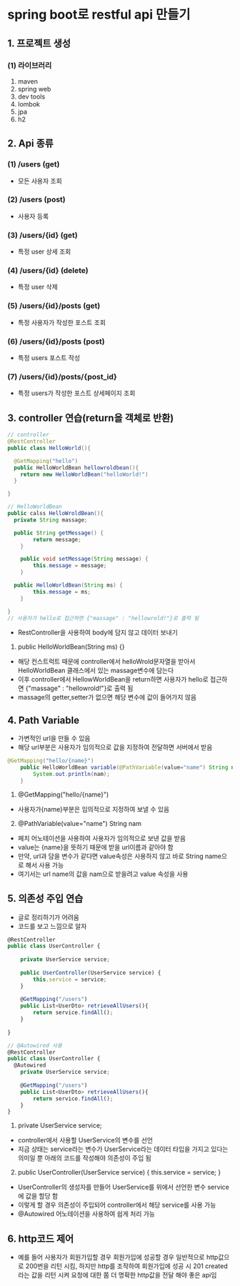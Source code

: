 # spring boot로 restful api 만들기
## 1. 프로젝트 생성
### (1) 라이브러리
1. maven
2. spring web
4. dev tools
5. lombok
3. jpa
6. h2

## 2. Api 종류
### (1) /users (get)
* 모든 사용자 조회

### (2) /users (post)
* 사용자 등록

### (3) /users/{id} (get)
* 특정 user 상세 조회

### (4) /users/{id} (delete)
* 특정 user 삭제

### (5) /users/{id}/posts (get)
* 특정 사용자가 작성한 포스트 조회

### (6) /users/{id}/posts (post)
* 특정 users 포스트 작성

### (7) /users/{id}/posts/{post_id}
* 특정 users가 작성한 포스트 상세페이지 조회

## 3. controller 연습(return을 객체로 반환)
```java
// controller
@RestController
public class HelloWorld(){

  @GetMapping("hello")
  public HelloWorldBean hellowroldbean(){
    return new HelloWorldBean("helloWorld!")
  }

}

// HelloWorldBean
public calss HelloWroldBean(){
  private String massage;

  public String getMessage() {
		return message;
	}

	public void setMessage(String message) {
		this.message = message;
	}

  public HelloWorldBean(String ms) {
		this.message = ms;
	}

}
// 사용자가 hello로 접근하면 {"massage" : "hellowrold!"}로 출력 됨 
```
* RestController을 사용하여 body에 담지 않고 데이터 보내기

1. public HelloWorldBean(String ms) {}
* 해당 컨스트럭트 때문에 controller에서 helloWrold문자열을 받아서 HelloWorldBean 클래스에서 있는 massage변수에 담는다
* 이후 controller에서 HellowWorldBean을 return하면 사용자가 hello로 접근하면 {"massage" : "hellowrold!"}로 출력 됨
* massage의 getter,setter가 없으면 해당 변수에 값이 들어가지 않음

## 4. Path Variable
* 가변적인 url을 만들 수 있음
* 해당 url부분은 사용자가 임의적으로 값을 지정하여 전달하면 서버에서 받음

```java
@GetMapping("hello/{name}")
	public HelloWorldBean variable(@PathVariable(value="name") String nam) {
		System.out.println(nam);
	}
```
1. @GetMapping("hello/{name}")
* 사용자가{name}부분은 임의적으로 지정하여 보낼 수 있음

2. @PathVariable(value="name") String nam
* 페치 어노테이션을 사용하여 사용자가 임의적으로 보낸 값을 받음
* value는 {name}을 뜻하기 때문에 받을 url이름과 같아야 함
* 만약, url과 담을 변수가 같다면 value속성은 사용하지 않고 바로 String name으로 해서 사용 가능
* 여기서는 url name의 값을 nam으로 받을려고 value 속성을 사용

## 5. 의존성 주입 연습
* 글로 정리하기가 어려움
* 코드를 보고 느낌으로 알자

```js
@RestController
public class UserController {
	
	private UserService service;
	
	public UserController(UserService service) {
		this.service = service;
	}
	
	@GetMapping("/users")
	public List<UserDto> retrieveAllUsers(){
		return service.findAll();
	}
	
}

// @Autowired 사용
@RestController
public class UserController {
  @Autowired
	private UserService service;
	
	@GetMapping("/users")
	public List<UserDto> retrieveAllUsers(){
		return service.findAll();
	}
}
```
1. private UserService service;
* controller에서 사용할 UserService의 변수를 선언
* 지금 상태는 service라는 변수가 UserService라는 데이터 타입을 가지고 있다는 의미일 뿐 아래의 코드를 작성해야 의존성이 주입 됨

2. public UserController(UserService service) { this.service = service; }
* UserController의 생성자를 만들어 UserService를 위에서 선언한 변수 service에 값을 할당 함
* 이렇게 할 경우 의존성이 주입되어 controller에서 해당 service를 사용 가능
* @Autowired 어노테이션을 사용하여 쉽게 처리 가능

## 6. http코드 제어
* 예를 들어 사용자가 회원가입할 경우 회원가입에 성공할 경우 일반적으로 http값으로 200번을 리턴 시킴, 하지만 http를 조작하여 회원가입에 성공 시 201 created라는 값을 리턴 시켜 요청에 대한 쫌 더 명확한 http값을 전달 해야 좋은 api임


